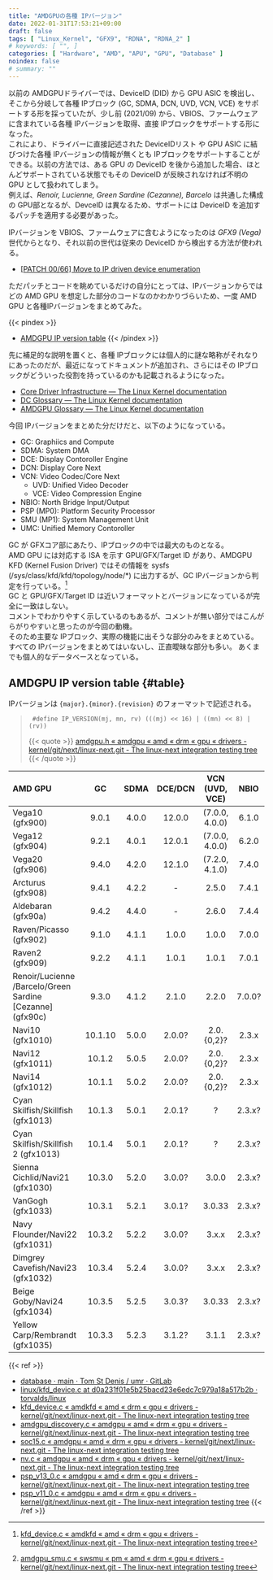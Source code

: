 ```yaml
---
title: "AMDGPUの各種 IPバージョン"
date: 2022-01-31T17:53:21+09:00
draft: false
tags: [ "Linux_Kernel", "GFX9", "RDNA", "RDNA_2" ]
# keywords: [ "", ]
categories: [ "Hardware", "AMD", "APU", "GPU", "Database" ]
noindex: false
# summary: ""
---
```


以前の AMDGPUドライバーでは、DeviceID (DID) から GPU ASIC を検出し、そこから分岐して各種 IPブロック (GC, SDMA, DCN, UVD, VCN, VCE) をサポートする形を採っていたが、少し前 (2021/09) から、VBIOS、ファームウェアに含まれている各種 IPバージョンを取得、直接 IPブロックをサポートする形になった。  
これにより、ドライバーに直接記述された DeviceIDリスト や GPU ASIC に結びつけた各種 IPバージョンの情報が無くとも IPブロックをサポートすることができる。以前の方法では、ある GPU の DeviceID を後から追加した場合、ほとんどサポートされている状態でもその DeviceID が反映されなければ不明の GPU として扱われてしまう。  
例えば、*Renoir, Lucienne, Green Sardine (Cezanne), Barcelo* は共通した構成の GPU部となるが、DevceID は異なるため、サポートには DeviceID を追加するパッチを適用する必要があった。  

IPバージョンを VBIOS、ファームウェアに含むようになったのは *GFX9 (Vega)* 世代からとなり、それ以前の世代は従来の DeviceID から検出する方法が使われる。  

* [[PATCH 00/66] Move to IP driven device enumeration](https://lists.freedesktop.org/archives/amd-gfx/2021-September/069191.html)

ただパッチとコードを眺めているだけの自分にとっては、IPバージョンからではどの AMD GPU を想定した部分のコードなのかわかりづらいため、一度 AMD GPU と各種IPバージョンをまとめてみた。  

{{< pindex >}}
* [AMDGPU IP version table](#table)
{{< /pindex >}}

先に補足的な説明を置くと、各種 IPブロックには個人的に謎な略称がそれなりにあったのだが、最近になってドキュメントが追加され、さらにはその IPブロックがどういった役割を持っているのかも記載されるようになった。  

* [Core Driver Infrastructure — The Linux Kernel documentation](https://www.kernel.org/doc/html/latest/gpu/amdgpu/driver-core.html)
* [DC Glossary — The Linux Kernel documentation](https://www.kernel.org/doc/html/latest/gpu/amdgpu/display/dc-glossary.html)
* [AMDGPU Glossary — The Linux Kernel documentation](https://www.kernel.org/doc/html/latest/gpu/amdgpu/amdgpu-glossary.html)

今回 IPバージョンをまとめた分だけだと、以下のようになっている。  

* GC: Graphiics and Compute
* SDMA: System DMA
* DCE: Display Contoroller Engine
* DCN: Display Core Next
* VCN: Video Codec/Core Next
    * UVD: Unified Video Decoder
    * VCE: Video Compression Engine
* NBIO: North Bridge Input/Output
* PSP (MP0): Platform Security Processor
* SMU (MP1): System Management Unit
* UMC: Unified Memory Contoroller

GC が GFXコア部にあたり、IPブロックの中では最大のものとなる。  
AMD GPU には対応する ISA を示す GPU/GFX/Target ID があり、AMDGPU KFD (Kernel Fusion Driver) ではその情報を sysfs (/sys/class/kfd/kfd/topology/node/\*) に出力するが、GC IPバージョンから判定を行っている。[^gc-gpu_id]  
GC と GPU/GFX/Target ID は近いフォーマットとバージョンになっているが完全に一致はしない。  
コメントでわかりやすく示しているのもあるが、コメントが無い部分ではこんがらがりやすいと思ったのが今回の動機。  
そのため主要な IPブロック、実際の機能に出そうな部分のみをまとめている。すべての IPバージョンをまとめてはいないし、正直曖昧な部分も多い。
あくまでも個人的なデータベースとなっている。  

[^gc-gpu_id]: [kfd_device.c « amdkfd « amd « drm « gpu « drivers - kernel/git/next/linux-next.git - The linux-next integration testing tree](https://git.kernel.org/pub/scm/linux/kernel/git/next/linux-next.git/tree/drivers/gpu/drm/amd/amdkfd/kfd_device.c?h=next-20220128#n186)

## AMDGPU IP version table {#table}

IPバージョンは `{major}.{minor}.{revision}` のフォーマットで記述される。  

 > 		#define IP_VERSION(mj, mn, rv) (((mj) << 16) | ((mn) << 8) | (rv))
 >
 > {{< quote >}} [amdgpu.h « amdgpu « amd « drm « gpu « drivers - kernel/git/next/linux-next.git - The linux-next integration testing tree](https://git.kernel.org/pub/scm/linux/kernel/git/next/linux-next.git/tree/drivers/gpu/drm/amd/amdgpu/amdgpu.h?h=next-20220128#n767) {{< /quote >}}


| AMD GPU   | GC    | SDMA  | DCE/DCN | VCN (UVD, VCE) | NBIO  |PSP (MP0)|SMU (MP1)| UMC   |
| :-------- | :---: | :---: | :-----: | :------------: | :---: | :---: | :---: | :---: |
|Vega10 (gfx900)| 9.0.1| 4.0.0 | 12.0.0  | (7.0.0, 4.0.0) | 6.1.0 | 9.0.0 | 9.0.0 | 6.0.0 |
|Vega12 (gfx904)| 9.2.1| 4.0.1 | 12.0.1  | (7.0.0, 4.0.0) | 6.2.0 | 9.0.0 | 9.0.0 | 6.1.0 |
|Vega20 (gfx906)| 9.4.0| 4.2.0 | 12.1.0  | (7.2.0, 4.1.0) | 7.4.0 | 11.0.2| 11.0.2| 6.1.1 |
|Arcturus (gfx908)| 9.4.1| 4.2.2| -      | 2.5.0       | 7.4.1 | 11.0.4| 11.0.2| 6.1.2 | 
|Aldebaran (gfx90a)|9.4.2| 4.4.0| -      | 2.6.0       | 7.4.4 | 13.0.2| 13.0.2| 6.7.0 |
|Raven/Picasso (gfx902)| 9.1.0 | 4.1.1 | 1.0.0 | 1.0.0 | 7.0.0 | 10.0.0| 10.0.0| 7.0.0 |
|Raven2 (gfx909)       | 9.2.2 | 4.1.1 | 1.0.1 | 1.0.1 | 7.0.1 | 10.0.1| 10.0.1| 7.5.0 |
|Renoir/Lucienne<br>/Barcelo/Green Sardine \[Cezanne\] (gfx90c) |9.3.0|4.1.2|2.1.0|2.2.0|7.0.0?|12.0.x?|12.0.{1,2}[^rn-smu]|?|
|Navi10 (gfx1010)                |10.1.10| 5.0.0| 2.0.0?| 2.0.{0,2}?| 2.3.x| 11.0.0| 11.0.0| ?|
|Navi12 (gfx1011)                 |10.1.2| 5.0.5| 2.0.0?| 2.0.{0,2}?| 2.3.x| 11.0.9| 11.0.9| ?|
|Navi14 (gfx1012)                 |10.1.1| 5.0.2| 2.0.0?| 2.0.{0,2}?| 2.3.x| 11.0.5| 11.0.5| ?|
|Cyan Skilfish/Skillfish (gfx1013)|10.1.3|5.0.1|2.0.1?|?| 2.3.x? | 11.0.8 | 11.0.8 |?|
|Cyan Skilfish/Skillfish 2 (gfx1013)|10.1.4|5.0.1|2.0.1?|?| 2.3.x? | 11.0.8 | 11.0.8 |?|
|Sienna Cichlid/Navi21 (gfx1030)  | 10.3.0| 5.2.0| 3.0.0?| 3.0.0|2.3.x?| 11.0.7| 11.0.7| 8.7.x|
|VanGogh (gfx1033)                | 10.3.1| 5.2.1| 3.0.1?|3.0.33| 2.3.x?| 11.5.0| 11.5.0| ?|
|Navy Flounder/Navi22 (gfx1031)   | 10.3.2| 5.2.2| 3.0.0?| 3.x.x| 2.3.x?|11.0.11|11.0.11| ?|
|Dimgrey Cavefish/Navi23 (gfx1032)| 10.3.4| 5.2.4| 3.0.0?| 3.x.x| 2.3.x?|11.0.12|11.0.12| ?|
|Beige Goby/Navi24 (gfx1034)      | 10.3.5| 5.2.5| 3.0.3?|3.0.33| 2.3.x?|11.0.13|11.0.13| ?|
|Yellow Carp/Rembrandt (gfx1035)  | 10.3.3| 5.2.3| 3.1.2?| 3.1.1| 2.3.x?|13.0.{1,3}|13.0.{1,3}?| ?|

[^rn-nbio]: [soc15.c « amdgpu « amd « drm « gpu « drivers - kernel/git/next/linux-next.git - The linux-next integration testing tree](https://git.kernel.org/pub/scm/linux/kernel/git/next/linux-next.git/tree/drivers/gpu/drm/amd/amdgpu/soc15.c?h=next-20220128#n1399)
[^rn-smu]: [amdgpu_smu.c « swsmu « pm « amd « drm « gpu « drivers - kernel/git/next/linux-next.git - The linux-next integration testing tree](https://git.kernel.org/pub/scm/linux/kernel/git/next/linux-next.git/tree/drivers/gpu/drm/amd/pm/swsmu/amdgpu_smu.c?h=next-20220128#n526)

{{< ref >}}
* [database · main · Tom St Denis / umr · GitLab](https://gitlab.freedesktop.org/tomstdenis/umr/-/tree/main/database)
* [linux/kfd_device.c at d0a231f01e5b25bacd23e6edc7c979a18a517b2b · torvalds/linux](https://github.com/torvalds/linux/blob/d0a231f01e5b25bacd23e6edc7c979a18a517b2b/drivers/gpu/drm/amd/amdkfd/kfd_device.c)
* [kfd_device.c « amdkfd « amd « drm « gpu « drivers - kernel/git/next/linux-next.git - The linux-next integration testing tree](https://git.kernel.org/pub/scm/linux/kernel/git/next/linux-next.git/tree/drivers/gpu/drm/amd/amdkfd/kfd_device.c?h=next-20220128)
* [amdgpu_discovery.c « amdgpu « amd « drm « gpu « drivers - kernel/git/next/linux-next.git - The linux-next integration testing tree](https://git.kernel.org/pub/scm/linux/kernel/git/next/linux-next.git/tree/drivers/gpu/drm/amd/amdgpu/amdgpu_discovery.c?h=next-20220128)
* [soc15.c « amdgpu « amd « drm « gpu « drivers - kernel/git/next/linux-next.git - The linux-next integration testing tree](https://git.kernel.org/pub/scm/linux/kernel/git/next/linux-next.git/tree/drivers/gpu/drm/amd/amdgpu/soc15.c?h=next-20220128)
* [nv.c « amdgpu « amd « drm « gpu « drivers - kernel/git/next/linux-next.git - The linux-next integration testing tree](https://git.kernel.org/pub/scm/linux/kernel/git/next/linux-next.git/tree/drivers/gpu/drm/amd/amdgpu/nv.c?h=next-20220128)
* [psp_v13_0.c « amdgpu « amd « drm « gpu « drivers - kernel/git/next/linux-next.git - The linux-next integration testing tree](https://git.kernel.org/pub/scm/linux/kernel/git/next/linux-next.git/tree/drivers/gpu/drm/amd/amdgpu/psp_v13_0.c?h=next-20220128)
* [psp_v11_0.c « amdgpu « amd « drm « gpu « drivers - kernel/git/next/linux-next.git - The linux-next integration testing tree](https://git.kernel.org/pub/scm/linux/kernel/git/next/linux-next.git/tree/drivers/gpu/drm/amd/amdgpu/psp_v11_0.c?h=next-20220128)
{{< /ref >}}
